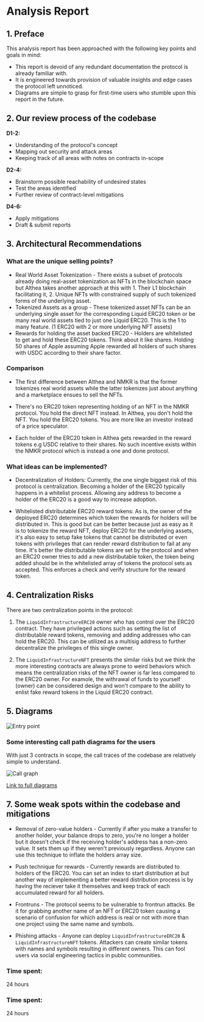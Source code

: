 # Analysis Report

## 1. Preface

This analysis report has been approached with the following key points and goals in mind:

 - This report is devoid of any redundant documentation the protocol is already familiar with.
 - It is engineered towards provision of valuable insights and edge cases the protocol left unnoticed.
 - Diagrams are simple to grasp for first-time users who stumble upon this report in the future.

## 2. Our review process of the codebase

**D1-2:**
 - Understanding of the protocol's concept
 - Mapping out security and attack areas
 - Keeping track of all areas with notes on contracts in-scope

**D2-4:**
 - Brainstorm possible reachability of undesired states
 - Test the areas identified
 - Further review of contract-level mitigations

**D4-6:**
 - Apply mitigations
 - Draft & submit reports

## 3. Architectural Recommendations

### What are the unique selling points?
  - Real World Asset Tokenization - There exists a subset of protocols already doing real-asset tokenization as NFTs in the blockchain space but Althea takes another approach at this with 1. Their L1 blockchain facilitating it, 2. Unique NFTs with constrained supply of such tokenized forms of the underlying asset.
 - Tokenized Assets as a group - These tokenized asset NFTs can be an underlying single asset for the corresponding Liquid ERC20 token or be many real world assets tied to just one Liquid ERC20. This is the 1 to many feature. (1 ERC20 with 2 or more underlying NFT assets)
 - Rewards for holding the asset backed ERC20 - Holders are whitelisted to get and hold these ERC20 tokens. Think about it like shares. Holding 50 shares of Apple assuming Apple rewarded all holders of such shares with USDC according to their share factor.

### Comparison
 - The first difference between Althea and NMKR is that the former tokenizes real world assets while the latter tokenizes just about anything and a marketplace ensues to sell the NFTs.

 - There's no ERC20 token representing holding of an NFT in the NMKR protocol. You hold the direct NFT instead. In Althea, you don't hold the NFT. You hold the ERC20 tokens. You are more like an investor instead of a price speculator.

 - Each holder of the ERC20 token in Althea gets rewarded in the reward tokens e.g USDC relative to their shares. No such incentive exists within the NMKR protocol which is instead a one and done protocol.

### What ideas can be implemented?
 - Decentralization of Holders: Currently, the one single biggest risk of this protocol is centralization. Becoming a holder of the ERC20 typically happens in a whitelist process. Allowing any address to become a holder of the ERC20 is a good way to increase adoption.

 - Whitelisted distributable ERC20 reward tokens: As is, the owner of the deployed ERC20 determines which token the rewards for holders will be distributed in. This is good but can be better because just as easy as it is to tokenize the reward NFT, deploy ERC20 for the underlying assets, it's also easy to setup fake tokens that cannot be distributed or even tokens with privileges that can render reward distribution to fail at any time. It's better the distributable tokens are set by the protocol and when an ERC20 owner tries to add a new distributable token, the token being added should be in the whitelisted array of tokens the protocol sets as accepted. This enforces a check and verify structure for the reward token.

## 4. Centralization Risks

There are two centralization points in the protocol:

1. The `LiquidInfrastructureERC20` owner who has control over the ERC20 contract. They have privileged actions such as setting the list of distributable reward tokens, removing and adding addresses who can hold the ERC20. This can be utilized as a multisig address to further decentralize the privileges of this single owner.

2. The `LiquidInfrastructureNFT` presents the similar risks but we think the more interesting contracts are always prone to weird behaviors which means the centralization risks of the NFT owner is far less compared to the ERC20 owner. For examole, the withrawal of funds to yourself (owner) can be considered design and won't compare to the ability to enlist fake reward tokens in the Liquid ERC20 contract.


## 5. Diagrams

![Entry point](https://rexjoseph.github.io/images/althea-entry.png)

### Some interesting call path diagrams for the users

With just 3 contracts in scope, the call traces of the codebase are relatively simple to understand.

![Call graph](https://rexjoseph.github.io/images/althea-call-graph.png)

[Link to full diagrams](https://github.com/rexjoseph/images)


## 7. Some weak spots within the codebase and mitigations
 - Removal of zero-value holders - Currently if after you make a transfer to another holder, your balance drops to zero, you're no longer a holder but it doesn't check if the receiving holder's address has a non-zero value. It sets them up if they weren't previously regardless. Anyone can use this technique to inflate the holders array size.

 - Push technique for rewards - Currently rewards are distributed to holders of the ERC20. You can set an index to start distribution at but another way of implementing a better reward distribution process is by having the reciever take it themselves and keep track of each accumulated reward for all holders.

 - Frontruns - The protocol seems to be vulnerable to frontrun attacks. Be it for grabbing another name of an NFT or ERC20 token causing a scenario of confusion for which address is real or not with more than one project using the same name and symbols.

 - Phishing attacks - Anyone can deploy `LiquidInfrastructureERC20` & `LiquidInfrastructureNFT` tokens. Attackers can create similar tokens with names and symbols resulting in different owners. This can fool users via social engineering tactics in public communities.

### Time spent:
24 hours

### Time spent:
24 hours
